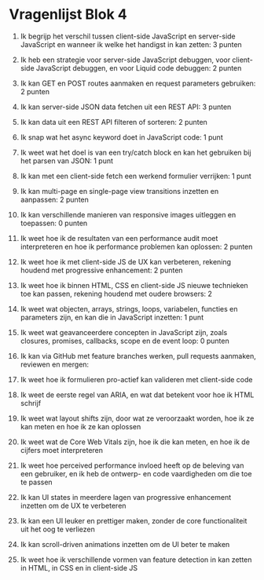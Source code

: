 # Vragenlijst Blok 4

1. Ik begrijp het verschil tussen client-side JavaScript en server-side JavaScript en wanneer ik welke het handigst in kan zetten: 3 punten

<!-- Het verschil tussen client side en server side is dat client side voor het gedrag van de website werkt en server side ervoor zorgt dat de backend goed werkt -->

2. Ik heb een strategie voor server-side JavaScript debuggen, voor client-side JavaScript debuggen, en voor Liquid code debuggen: 2 punten

<!-- Voor server side en client side JavaScript debug ik met console.log() en in Liquid debug ik met {{ array | json }} -->

3. Ik kan GET en POST routes aanmaken en request parameters gebruiken: 2 punten

<!-- Ik kan GET en POST routes aanmaken, alleen heb ik soms nog moeite met een POST. Request parameters gaan goed. Voorbeeld:

app.get('/details/:id', async function (request, response) {
  // console.log("GET detail pagina met een id "+request.params.id)

  // Const  de links naar de verschillende data
  // Hier moet je en fetch doen die de data van het artwork ophaalt
  // Plus uit een andere tabel halen of het artwork een like heeft!

  const artworkURL = `https://fdnd-agency.directus.app/items/fabrique_art_objects?filter[id][_eq]=${request.params.id}&fields=*,fabrique_users_fabrique_art_objects.*`;
  const artworkFetch = await fetch(artworkURL)
  const artworkJSON = await artworkFetch.json()

  const likedArtworks = `https://fdnd-agency.directus.app/items/fabrique_users_fabrique_art_objects?filter={"fabrique_users_id":3}`
  const likedArtworksFetch = await fetch(likedArtworks)
  const likedArtworksJSON = await likedArtworksFetch.json()

  // console.log(artworkJSON.data)

  response.render('details.liquid', {
    artworkData: artworkJSON.data,
    likedArtworks: likedArtworksJSON.data
  })
})

app.post('/like-artwork/:id', async function (request, response) {
  // console.log("we hebben een post " + request.params.id)

  // Post naar database
  await fetch(postLikeUrl,{
    method: 'POST',
    headers: {
      'Content-Type': 'application/json',
    },
    body: JSON.stringify({
      //"fabrique_users_id": 1,
      //"fabrique_art_objects_id": 33,
      // Naam in database: id van de user
      fabrique_users_id: 3,
      // Naam in database: id van item die je wilt toevoegen
      fabrique_art_objects_id: request.params.id
    }),
  })
//   console.log("POST is gedaan  ")

  response.redirect(303, '/details/'+request.params.id)
}) -->

4. Ik kan server-side JSON data fetchen uit een REST API: 3 punten

<!-- Ik vraag hier een fetch aan en dat zet ik om in Liquid -->

5. Ik kan data uit een REST API filteren of sorteren: 2 punten

<!-- Voor het filteren of sorteren van data uit een REST API gebruik ik ?=filter en ?=sort -->
 
6. Ik snap wat het async keyword doet in JavaScript code: 1 punt

<!-- Het async keyword zorgt ervoor dat andere dingen niet blokkeren tijdens het ophalen van data -->

7. Ik weet wat het doel is van een try/catch block en kan het gebruiken bij het parsen van JSON: 1 punt

<!-- Volgens mij kan je met try iets proberen op te halen en als dat niet lukt dat er iets anders gebeurd -->

8. Ik kan met een client-side fetch een werkend formulier verrijken: 1 punt

<!-- Ik kan met client-side form validation ervoor zorgen dat het formulier geoptimaliseerd wordt -->

9. Ik kan multi-page en single-page view transitions inzetten en aanpassen: 2 punten

<!-- Ik kan nu een multi-page transition maken met een view-transition, single-page view-transition heb ik nog niet aan gewerkt -->

10. Ik kan verschillende manieren van responsive images uitleggen en toepassen: 0 punten

<!-- Ik heb nog geen responsive images geïmplementeerd, ik heb er 1 keer mee gespeeld:
<picture>
    <source srcset="foto.avif" type="image/avif">
    <source srcset="foto.webp" type="image/webp">
    <img src="foto.jpg" alt="" width="512" height="256">
</picture>

Ook heb ik loading=lazy gebruikt zodat de afbeelding pas in beeld komt wanneer deze helemaal is geladen
 -->
 
11. Ik weet hoe ik de resultaten van een performance audit moet interpreteren en hoe ik performance problemen kan oplossen: 2 punten

<!-- Tijdens het doen van een performance audit wordt er duidelijk weergegeven waar de problemen liggen en kan ik de problemen oplossen, ik heb alleen nog niet met resposive images gewerkt -->

12. Ik weet hoe ik met client-side JS de UX kan verbeteren, rekening houdend met progressive enhancement: 2 punten

<!-- Door zo veel mogelijk rekening te houden met PE, schrijf ik de HTML zodat de basis werkt, en met CSS en Client side JS kan ik de gebruikservaring verbeteren door het toegankelijker en visueel beter te maken -->

13. Ik weet hoe ik binnen HTML, CSS en client-side JS nieuwe technieken toe kan passen, rekening houdend met oudere browsers: 2 

<!-- Ik gebruik PE om de basis te laten werken, daarna zorg ik ervoor dat het element er beter uitziet en toegankelijker is voor de gebruiker met CSS en client side JS. Dit test ik door het product te testen in Browserstack. -->

14. Ik weet wat objecten, arrays, strings, loops, variabelen, functies en parameters zijn, en kan die in JavaScript inzetten: 1 punt

<!-- Ik weet nog niet van alles wat het is, ik vind het vaak moeilijk om de namen te onthouden maar werk er wel allemaal mee. -->

15. Ik weet wat geavanceerdere concepten in JavaScript zijn, zoals closures, promises, callbacks, scope en de event loop: 0 punten

<!-- Ik weet niet zo goed wat dit is en hoe ik het kan toepassen -->
 
16. Ik kan via GitHub met feature branches werken, pull requests aanmaken, reviewen en mergen: 

17. Ik weet hoe ik formulieren pro-actief kan valideren met client-side code

18. Ik weet de eerste regel van ARIA, en wat dat betekent voor hoe ik HTML schrijf

19. Ik weet wat layout shifts zijn, door wat ze veroorzaakt worden, hoe ik ze kan meten en hoe ik ze kan oplossen

20. Ik weet wat de Core Web Vitals zijn, hoe ik die kan meten, en hoe ik de cijfers moet interpreteren
 
21. Ik weet hoe perceived performance invloed heeft op de beleving van een gebruiker, en ik heb de ontwerp- en code vaardigheden om die toe te passen

22. Ik kan UI states in meerdere lagen van progressive enhancement inzetten om de UX te verbeteren

23. Ik kan een UI leuker en prettiger maken, zonder de core functionaliteit uit het oog te verliezen

24. Ik kan scroll-driven animations inzetten om de UI beter te maken

25. Ik weet hoe ik verschillende vormen van feature detection in kan zetten in HTML, in CSS en in client-side JS